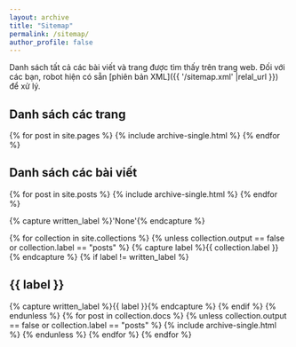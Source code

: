 ```yaml
---
layout: archive
title: "Sitemap"
permalink: /sitemap/
author_profile: false
---
```


Danh sách tất cả các bài viết và trang được tìm thấy trên trang web. Đối với các bạn, robot hiện có sẵn [phiên bản XML]({{ '/sitemap.xml' |relal_url }}) để xử lý.

<h2>Danh sách các trang</h2>
{% for post in site.pages %}
  {% include archive-single.html %}
{% endfor %}

<h2>Danh sách các bài viết</h2>
{% for post in site.posts %}
  {% include archive-single.html %}
{% endfor %}

{% capture written_label %}'None'{% endcapture %}

{% for collection in site.collections %}
{% unless collection.output == false or collection.label == "posts" %}
  {% capture label %}{{ collection.label }}{% endcapture %}
  {% if label != written_label %}
  <h2>{{ label }}</h2>
  {% capture written_label %}{{ label }}{% endcapture %}
  {% endif %}
{% endunless %}
{% for post in collection.docs %}
  {% unless collection.output == false or collection.label == "posts" %}
  {% include archive-single.html %}
  {% endunless %}
{% endfor %}
{% endfor %}